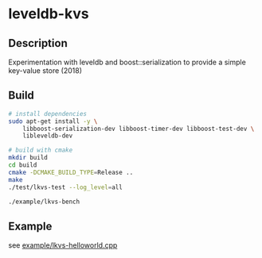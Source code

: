 # leveldb-kvs

## Description

Experimentation with leveldb and boost::serialization to provide a simple key-value store (2018)

## Build

```bash
# install dependencies
sudo apt-get install -y \
    libboost-serialization-dev libboost-timer-dev libboost-test-dev \
    libleveldb-dev

# build with cmake
mkdir build
cd build
cmake -DCMAKE_BUILD_TYPE=Release ..
make
./test/lkvs-test --log_level=all

./example/lkvs-bench
```

## Example

see [example/lkvs-helloworld.cpp](example/lkvs-helloworld.cpp)
